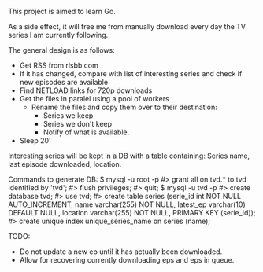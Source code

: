This project is aimed to learn Go.

As a side effect, it will free me from manually download every day the TV 
series I am currently following.

The general design is as follows:
* Get RSS from rlsbb.com
* If it has changed, compare with list of interesting series and check if
  new episodes are available
* Find NETLOAD links for 720p downloads
* Get the files in paralel using a pool of workers
  * Rename the files and copy them over to their destination:
    * Series we keep
    * Series we don't keep
    * Notify of what is available.
* Sleep 20'

Interesting series will be kept in a DB with a table containing: Series name, last episode downloaded, location.

Commands to generate DB:
      $ mysql -u root -p 
      #> grant all on tvd.* to tvd identified by 'tvd';
      #> flush privileges;
      #> quit;
      $ mysql -u tvd -p
      #> create database tvd;
      #> use tvd;
      #> create table series (serie_id int NOT NULL AUTO_INCREMENT, name varchar(255) NOT NULL, latest_ep varchar(10) DEFAULT NULL, location varchar(255) NOT NULL, PRIMARY KEY (serie_id));
      #> create unique index unique_series_name on series (name);

TODO:
* Do not update a new ep until it has actually been downloaded.
* Allow for recovering currently downloading eps and eps in queue.